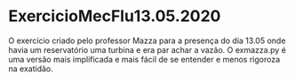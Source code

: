 # ExercicioMecFlu13.05.2020
O exercício criado pelo professor Mazza para a presença do dia 13.05 onde havia um reservatório uma turbina e era par achar a vazão.
O exmazza.py é uma versão mais implificada e mais fácil de se entender e menos rigoroza na exatidão.
